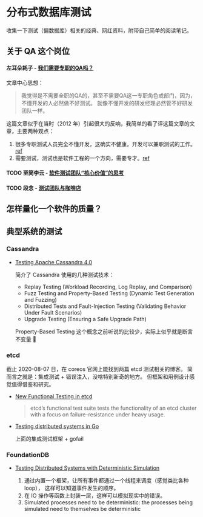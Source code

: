 # 分布式数据库测试

收集一下测试（偏数据库）相关的经典、网红资料，附带自己简单的阅读笔记。

## 关于 QA 这个岗位

#### 左耳朵耗子 - [我们需要专职的QA吗？](https://coolshell.cn/articles/6994.html)

文章中心思想：
> 我觉得是不需要全职的QA的，甚至不需要QA这一专职角色或部门，因为，不懂开发的人必然做不好测试。
就像不懂开发的研发经理必然管不好研发团队一样。

这篇文章似乎在当时（2012 年）引起很大的反响，我简单的看了评这篇文章的文章，主要两种观点：
1. 很多专职测试人员完全不懂开发，这确实不健康。开发可以兼职测试的工作。[ref](https://www.cnblogs.com/guanhe/archive/2012/04/12/response_to_do_we_need_qa.html)
2. 需要测试，测试也是软件工程的一个方向，需要专才。[ref](https://www.cnblogs.com/xinz/archive/2012/04/09/2439695.html)

#### TODO 至简李云 - [软件测试团队“核心价值”的思考](https://blog.csdn.net/hzliyun/article/details/9773917)

#### TODO 段念 - [测试团队与咖啡店](https://www.infoq.cn/article/2013/07/testing-and-coffeeshop/)

## 怎样量化一个软件的质量？

## 典型系统的测试

### Cassandra

* [Testing Apache Cassandra 4.0](https://cassandra.apache.org/blog/2018/08/21/testing_apache_cassandra.html)

  简介了 Cassandra 使用的几种测试技术：

  * Replay Testing (Workload Recording, Log Replay, and Comparison)
  * Fuzz Testing and Property-Based Testing (Dynamic Test Generation and Fuzzing)
  * Distributed Tests and Fault-Injection Testing (Validating Behavior Under Fault Scenarios)
  * Upgrade Testing (Ensuring a Safe Upgrade Path)

  Property-Based Testing 这个概念之前听说的比较少，实际上似乎就是断言不变量 🤔

### etcd

截止 2020-08-07 日，在 coreos 官网上能找到两篇 etcd 测试相关的博客。
简而言之就是：集成测试 + 错误注入，没啥特别新奇的地方。
但框架和用例设计感觉值得借鉴和研究。

* [New Functional Testing in etcd](https://coreos.com/blog/new-functional-testing-in-etcd.html)

  > etcd’s functional test suite tests the functionality of an etcd cluster
  > with a focus on failure-resistance under heavy usage.

* [Testing distributed systems in Go](https://coreos.com/blog/testing-distributed-systems-in-go.html)

  上面的集成测试框架 + gofail


### FoundationDB

* [Testing Distributed Systems with Deterministic Simulation](http://alex-ii.github.io/notes/2018/04/29/distributed_systems_with_deterministic_simulation.html)

  1. 通过内置一个框架，让所有事件都通过一个线程来调度（感觉类比各种 loop），
     这样可以知道事件发生的顺序。
  2. 在 IO 操作等函数上封装一层，这样可以模拟现实中的错误。
  3. Simulated processes need to be deterministic: the processes
     being simulated need to themselves be deterministic

